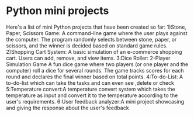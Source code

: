 # Python mini projects
Here's a list of mini Python projects that have been created so far:
1)Stone, Paper, Scissors Game:
A command-line game where the user plays against the computer. The program randomly selects between stone, paper, or scissors, and the winner is decided based on standard game rules.
2)Shopping Cart System:
A basic simulation of an e-commerce shopping cart. Users can add, remove, and view items.
3:Dice Roller: 2-Player Simulation Game
A fun dice game where two players (or one player and the computer) roll a dice for several rounds. The game tracks scores for each round and declares the final winner based on total points.
4:To-do-List: A to-do-list which can take the tasks and can even see ,delete or check
5:Temperature convert:A temperature convert system which takes the temperature as input and convert it to the temperature according to the user's requirements.
6:User feedback analyzer:A mini project showcasing and giving the response about the user's feedback 
